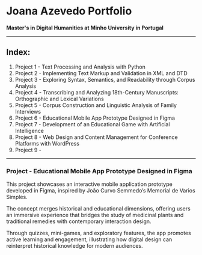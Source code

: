 # Joana Azevedo Portfolio

**Master's in Digital Humanities at Minho University in Portugal** 

-------------

## Index:

1. Project 1 - Text Processing and Analysis with Python
2. Project 2 - Implementing Text Markup and Validation in XML and DTD
3. Project 3 - Exploring Syntax, Semantics, and Readability through Corpus Analysis
4. Project 4 - Transcribing and Analyzing 18th-Century Manuscripts: Orthographic and Lexical Variations
5. Project 5 - Corpus Construction and Linguistic Analysis of Family Interviews
6. Project 6 - Educational Mobile App Prototype Designed in Figma
7. Project 7 - Development of an Educational Game with Artificial Intelligence
8. Project 8 - Web Design and Content Management for Conference Platforms with WordPress
9. Project 9 -  

-------

### Project  - Educational Mobile App Prototype Designed in Figma

This project showcases an interactive mobile application prototype developed in Figma, inspired by João Curvo Semmedo’s Memorial de Varios Simples.

The concept merges historical and educational dimensions, offering users an immersive experience that bridges the study of medicinal plants and traditional remedies with contemporary interaction design. 

Through quizzes, mini-games, and exploratory features, the app promotes active learning and engagement, illustrating how digital design can reinterpret historical knowledge for modern audiences.


